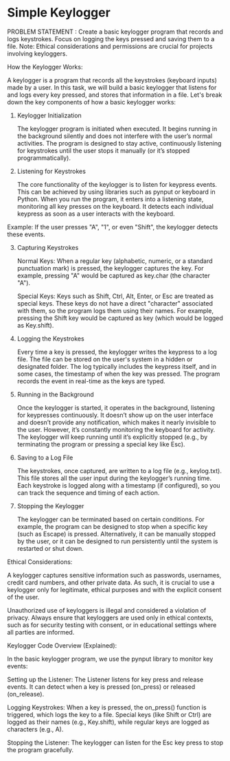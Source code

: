 # Simple Keylogger

PROBLEM STATEMENT : Create a basic keylogger program that records and logs keystrokes. 
Focus on logging the keys pressed and saving them to a file. 
Note: Ethical considerations and permissions are crucial for projects involving keyloggers.

How the Keylogger Works:

A keylogger is a program that records all the keystrokes (keyboard inputs) made by a user. In this task, we will build a basic keylogger that listens for and logs every key pressed, and stores that information in a file. Let's break down the key components of how a basic keylogger works:

1. Keylogger Initialization

    The keylogger program is initiated when executed. It begins running in the background silently and does not interfere with the user’s normal activities.
    The program is designed to stay active, continuously listening for keystrokes until the user stops it manually (or it’s stopped programmatically).

2. Listening for Keystrokes

    The core functionality of the keylogger is to listen for keypress events. This can be achieved by using libraries such as pynput or keyboard in Python.
    When you run the program, it enters into a listening state, monitoring all key presses on the keyboard. It detects each individual keypress as soon as a user interacts with the keyboard.

Example: If the user presses "A", "1", or even "Shift", the keylogger detects these events.

3. Capturing Keystrokes

   Normal Keys: When a regular key (alphabetic, numeric, or a standard punctuation mark) is pressed, the keylogger captures the key.
        For example, pressing "A" would be captured as key.char (the character "A").

    Special Keys: Keys such as Shift, Ctrl, Alt, Enter, or Esc are treated as special keys. These keys do not have a direct "character" associated with them, so the program logs them using their names.
        For example, pressing the Shift key would be captured as key (which would be logged as Key.shift).

5. Logging the Keystrokes

    Every time a key is pressed, the keylogger writes the keypress to a log file. The file can be stored on the user's system in a hidden or designated folder.
    The log typically includes the keypress itself, and in some cases, the timestamp of when the key was pressed. The program records the event in real-time as the keys are typed.

6. Running in the Background

    Once the keylogger is started, it operates in the background, listening for keypresses continuously.
    It doesn’t show up on the user interface and doesn’t provide any notification, which makes it nearly invisible to the user. However, it’s constantly monitoring the keyboard for activity.
    The keylogger will keep running until it’s explicitly stopped (e.g., by terminating the program or pressing a special key like Esc).

7. Saving to a Log File

    The keystrokes, once captured, are written to a log file (e.g., keylog.txt). This file stores all the user input during the keylogger’s running time.
    Each keystroke is logged along with a timestamp (if configured), so you can track the sequence and timing of each action.

8. Stopping the Keylogger

    The keylogger can be terminated based on certain conditions. For example, the program can be designed to stop when a specific key (such as Escape) is pressed.
    Alternatively, it can be manually stopped by the user, or it can be designed to run persistently until the system is restarted or shut down.

Ethical Considerations:

  A keylogger captures sensitive information such as passwords, usernames, credit card numbers, and other private data. As such, it is crucial to use a keylogger only for legitimate, ethical purposes and with the explicit consent of the user.
  
  Unauthorized use of keyloggers is illegal and considered a violation of privacy. Always ensure that keyloggers are used only in ethical contexts, such as for security testing with consent, or in educational settings where all parties are informed.

Keylogger Code Overview (Explained):

In the basic keylogger program, we use the pynput library to monitor key events:

  Setting up the Listener:
        The Listener listens for key press and release events.
        It can detect when a key is pressed (on_press) or released (on_release).

  Logging Keystrokes:
        When a key is pressed, the on_press() function is triggered, which logs the key to a file.
        Special keys (like Shift or Ctrl) are logged as their names (e.g., Key.shift), while regular keys are logged as characters (e.g., A).

  Stopping the Listener:
        The keylogger can listen for the Esc key press to stop the program gracefully.
